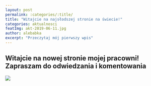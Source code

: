 ```yaml
---
layout: post
permalink: :categories/:title/
title: "Witajcie na najsłodszej stronie na świecie!"
categories: aktualnosci
featImg: akt-2019-06-11.jpg
author: alebabka
excerpt: "Przeczytaj mój pierwszy wpis"
---
```


<h2>Witajcie na nowej stronie mojej pracowni! Zapraszam do odwiedzania i komentowania</h2>

<img src="{{ site.baseurl }}/assets/img/blog/akt-2019-06-11-p1.jpg" />
